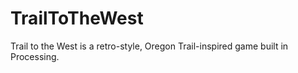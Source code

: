# TrailToTheWest
Trail to the West is a retro-style, Oregon Trail-inspired game built in Processing.

